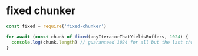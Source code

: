 # fixed chunker

```javascript
const fixed = require('fixed-chunker')

for await (const chunk of fixed(anyIteratorThatYieldsBuffers, 1024) {
  console.log(chunk.length) // guaranteed 1024 for all but the last chunk
}
```
